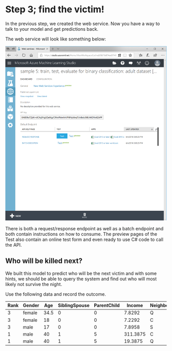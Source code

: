 # Step 3; find the victim!

In the previous step, we created the web service. Now you have a way to talk to your model and get predictions back.

The web service will look like something below:

![azuremlwebservice.png](azuremlwebservice.png)

There is both a request/response endpoint as well as a batch endpoint and both contain instructions on how to consume. The preview pages of the Test also contain an online test form and even ready to use C# code to call the API.

## Who will be killed next?

We built this model to predict who will be the next victim and with some hints, we should be able to query the system and find out who will most likely not survive the night.

Use the following data and record the outcome.

|Rank|Gender|Age|SiblingSpouse|ParentChild|Income|Neighbourhood|
|--|--|--|--|--|--|--|
|3|female|34.5|0|0|7.8292|Q|   
|3|female|18|0|0|7.2292|C|     
|3|male|17|0|0|7.8958|S|      
|1|male|40|1|5|311.3875|C|    
|1|male|40|1|5|19.3875|Q|
